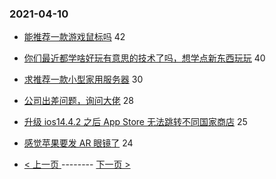 ### 2021-04-10 
- [能推荐一款游戏鼠标吗](https://www.v2ex.com/t/769625) 42
- [你们最近都学啥好玩有意思的技术了吗，想学点新东西玩玩](https://www.v2ex.com/t/769636) 40
- [求推荐一款小型家用服务器](https://www.v2ex.com/t/769617) 30
- [公司出差问题，询问大佬](https://www.v2ex.com/t/769691) 28
- [升级 ios14.4.2 之后 App Store 无法跳转不同国家商店](https://www.v2ex.com/t/769676) 25
- [感觉苹果要发 AR 眼镜了](https://www.v2ex.com/t/769664) 24 

- [ < 上一页 ](https://github.com/able8/v2ex-hot-record/blob/master/2021-04-09.md) -------- [ 下一页 > ](https://github.com/able8/v2ex-hot-record/blob/master/2021-04-11.md)